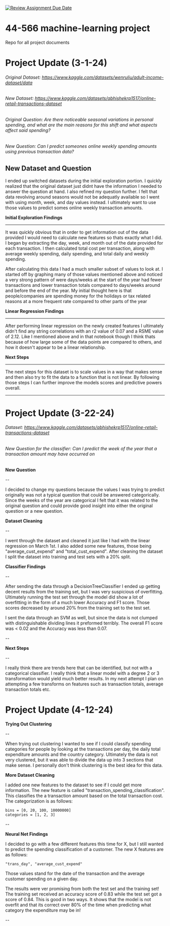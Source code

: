[![Review Assignment Due Date](https://classroom.github.com/assets/deadline-readme-button-24ddc0f5d75046c5622901739e7c5dd533143b0c8e959d652212380cedb1ea36.svg)](https://classroom.github.com/a/7lKBcjfN)
# 44-566 machine-learning project
Repo for all project documents

# Project Update (3-1-24)

###### Original Dataset: https://www.kaggle.com/datasets/wenruliu/adult-income-dataset/data
###### New Dataset: https://www.kaggle.com/datasets/abhishekrp1517/online-retail-transactions-dataset
###### Original Question: Are there noticeable seasonal variations in personal spending, and what are the main reasons for this shift and what aspects affect said spending?
###### New Question: Can I predict someones online weekly spending amounts using previous transaction data?

**New Dataset and Question**
---
I ended up switched datasets during the initial exploration portion. I quickly realized that the original dataset just didnt have the information I needed to answer the question at hand. I also refined my question further. I felt that data revolving around seasons would not be adequatly available so I went with using month, week, and day values instead. I ultimately want to use those values to predict somes online weekly transaction amounts. 

**Initial Exploration Findings**

---
It was quickly obvious that in order to get information out of the data provided I would need to calculate new features so thats exactly what I did. I began by extracting the day, week, and month out of the date provided for each transaction. I then calculated total cost per transaction, along with average weekly spending, daily spending, and total daily and weekly spending.

After calculating this data I had a much smaller subset of values to look at. I started off by graphing many of those values mentioned above and noticed a very strong pattern of were days/weeks at the start of the year had fewer transactions and lower transaction totals compared to days/weeks around and before the end of the year. My initial thought here is that people/companies are spending money for the holidays or tax related reasons at a more frequent rate compared to other parts of the year

**Linear Regression Findings**

---
After performing linear regression on the newly created features I ultimately didn't find any string correlations with an r2 value of 0.07 and a RSME value of 2.12. Like I mentioned above and in that notebook though I think thats because of how large some of the data points are compared to others, and how it doesn't appear to be a linear relationship. 

**Next Steps**

---
The next steps for this dataset is to scale values in a way that makes sense and then also try to fit the data to a function that is not linear. By following those steps I can further improve the models scores and predictive powers overall. 

---

# Project Update (3-22-24)

###### Dataset: https://www.kaggle.com/datasets/abhishekrp1517/online-retail-transactions-dataset
###### New Question for the classifier: Can I predict the week of the year that a transaction amount may have occurred on

**New Question**

--

I decided to change my questions because the values I was trying to predict originally was not a typical question that could be answered categorically. Since the weeks of the year are categorical I felt that it was related to the original question and could provide good insight into either the original question or a new question.

**Dataset Cleaning**

--

I went through the dataset and cleaned it just like I had with the linear regression on March 1st. I also added some new features, those being "average_cust_expend" and "total_cust_expend". After cleaning the dataset I split the dataset into training and test sets with a 20% split.


**Classifier Findings**

--

After sending the data through a DecisionTreeClassifier I ended up getting decent results from the training set, but I was very suspicious of overfitting. Ultimately running the test set through the model did show a lot of overfitting in the form of a much lower Accuracy and F1 score. Those scores decreased by around 20% from the training set to the test set. 

I sent the data through an SVM as well, but since the data is not clumped with distinguishable dividing lines it preformed terribly. The overall F1 score was < 0.02 and the Accuracy was less than 0.07.

--

**Next Steps**

--

I really think there are trends here that can be identified, but not with a categorical classifier. I really think that a linear model with a degree 2 or 3 transformation would yield much better results. In my next attempt I plan on attempting a few transforms on features such as transaction totals, average transaction totals etc.


# Project Update (4-12-24)


**Trying Out Clustering**

--

When trying out clustering I wanted to see if I could classify spending categories for people by looking at the transactions per day, the daily total expenditure amounts and the country category. Ultimately the data is not very clustered, but it was able to divide the data up into 3 sections that make sense. I personally don't think clustering is the best idea for this data.

**More Dataset Cleaning**

I added one new features to the dataset to see if I could get more information. The new feature is called "transaction_spending_classification". This classifies the a transaction amount based on the total transaction cost. The categorization is as follows:
```
bins = [0, 20, 100, 10000000]
categories = [1, 2, 3]
```

--

**Neural Net Findings**

I decided to go with a few different features this time for X, but I still wanted to predict the spending classification of a customer. The new X features are as follows:
```
"trans_day", "average_cust_expend"
```
Those values stand for the date of the transaction and the average customer spending on a given day. 

The results were ver promising from both the test set and the training set! The training set received an accuracy score of 0.83 while the test set got a score of 0.84. This is good in two ways. It shows that the model is not overfit and that its correct over 80% of the time when predicting what category the expenditure may be in!

--


